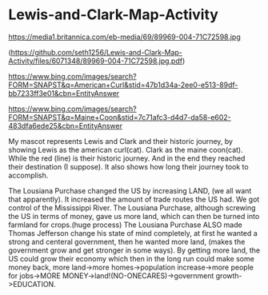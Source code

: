 # Lewis-and-Clark-Map-Activity
https://media1.britannica.com/eb-media/69/89969-004-71C72598.jpg

(https://github.com/seth1256/Lewis-and-Clark-Map-Activity/files/6071348/89969-004-71C72598.jpg.pdf)

https://www.bing.com/images/search?FORM=SNAPST&q=American+Curl&stid=47b1d34a-2ee0-e513-89df-bb7233ff3e01&cbn=EntityAnswer

https://www.bing.com/images/search?FORM=SNAPST&q=Maine+Coon&stid=7c71afc3-d4d7-da58-e602-483dfa6ede25&cbn=EntityAnswer

  My mascot represents Lewis and Clark and their historic journey, by showing Lewis as the american curl(cat). Clark as the maine coon(cat). While the red (line) is their historic journey. And in the end they reached their destination (I suppose). It also shows how long their journey took to accomplish.
  
  The Lousiana Purchase changed the US by increasing LAND, (we all want that apparently). It increased the amount of trade routes the US had. We got control of the Mississippi River. The Lousiana Purchase, although screwing the US in terms of money, gave us more land, which can then be turned into farmland for crops.(huge process) The Lousiana Purchase ALSO made Thomas Jefferson change his state of mind completely, at first he wanted a strong and centeral government, then he wanted more land, (makes the government grow and get stronger in some ways). By getting more land, the US could grow their economy which then in the long run could make some money back, more land->more homes->population increase->more people for jobs->MORE MONEY->land!(NO-ONECARES)->government growth->EDUCATION.
